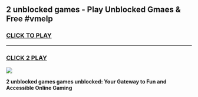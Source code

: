 
## 2 unblocked games - Play Unblocked Gmaes & Free #vmelp
<h3>
<a href="https://news.freeplayer.one?title=2_unblocked_games&ref=03M">CLICK TO PLAY</a></h3>
<hr>

<h3>
<a href="https://news.freeplayer.one?title=2_unblocked_games&ref=03M">CLICK 2 PLAY</a>
  
</h3>

<a href="https://news.freeplayer.one?title=2_unblocked_games&ref=03M"><img src="https://clearcache.store/games.png"></a>


**2 unblocked games games unblocked: Your Gateway to Fun and Accessible Online Gaming**
